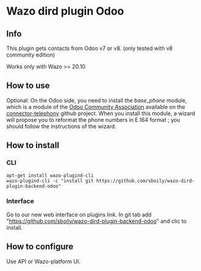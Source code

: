 Wazo dird plugin Odoo
======================

## Info

This plugin gets contacts from Odoo v7 or v8. (only tested with v8 community edition)

Works only with Wazo >= 20.10

## How to use

Optional: On the Odoo side, you need to install the *base_phone* module, which is a module of the [Odoo Community Association](https://odoo-community.org/) available on the [connector-telephony](https://github.com/OCA/connector-telephony) github project. When you install this module, a wizard will propose you to reformat the phone numbers in E.164 format ; you should follow the instructions of the wizard.

## How to install

### CLI

    apt-get install wazo-plugind-cli
    wazo-plugind-cli -c "install git https://github.com/sboily/wazo-dird-plugin-backend-odoo"
    
### Interface

Go to our new web interface on plugins link. In git tab add "https://github.com/sboily/wazo-dird-plugin-backend-odoo" and clic to install.

## How to configure

Use API or Wazo-platform UI.
